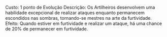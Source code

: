 Custo: 1 ponto de Evolução
Descrição: Os Artilheiros desenvolvem uma habilidade excepcional de realizar ataques enquanto permanecem escondidos nas sombras, tornando-se mestres na arte da furtividade.
Efeito: Quando estiver em furtividade e realizar um ataque, há uma chance de 20% de permanecer em furtividade.